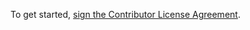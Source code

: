 To get started, <a href="https://www.clahub.com/agreements/CivcraftBot/CivChat2">sign the Contributor License Agreement</a>.
